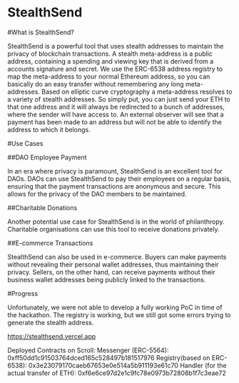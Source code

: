 # StealthSend

#What is StealthSend?

StealthSend is a powerful tool that uses stealth addresses to maintain the privacy of blockchain transactions. A stealth meta-address is a public address, containing a spending and viewing key that is derived from a accounts signature and secret. We use the ERC-6538 address registry to map the meta-address to your normal Ethereum address, so you can basically do an easy transfer without remembering any long meta-addresses. Based on elliptic curve cryptography a meta-address resolves to a variety of stealth addresses. So simply put, you can just send your ETH to that one address and it will always be redirected to a bunch of addresses, where the sender will have access to. An external observer will see that a payment has been made to an address but will not be able to identify the address to which it belongs.

#Use Cases

##DAO Employee Payment

In an era where privacy is paramount, StealthSend is an excellent tool for DAOs. DAOs can use StealthSend to pay their employees on a regular basis, ensuring that the payment transactions are anonymous and secure. This allows for the privacy of the DAO members to be maintained.

##Charitable Donations

Another potential use case for StealthSend is in the world of philanthropy. Charitable organisations can use this tool to receive donations privately. 

##E-commerce Transactions

StealthSend can also be used in e-commerce. Buyers can make payments without revealing their personal wallet addresses, thus maintaining their privacy. Sellers, on the other hand, can receive payments without their business wallet addresses being publicly linked to the transactions.

#Progress

Unfortunately, we were not able to develop a fully working PoC in time of the hackathon. The registry is working, but we still got some errors trying to generate the stealth address. 

https://stealthsend.vercel.app

Deployed Contracts on Scroll:
Messenger (ERC-5564): 0xff50dd1c91503764dced165c528497b181517976
Registry(based on ERC-6538): 0x3e23079170caeb67653e0e514a5b911193e61c70
Handler (for the actual transfer of ETH): 0xf6e6ce97d2e1c9fc78e0973b72808b1f7c3eae72
